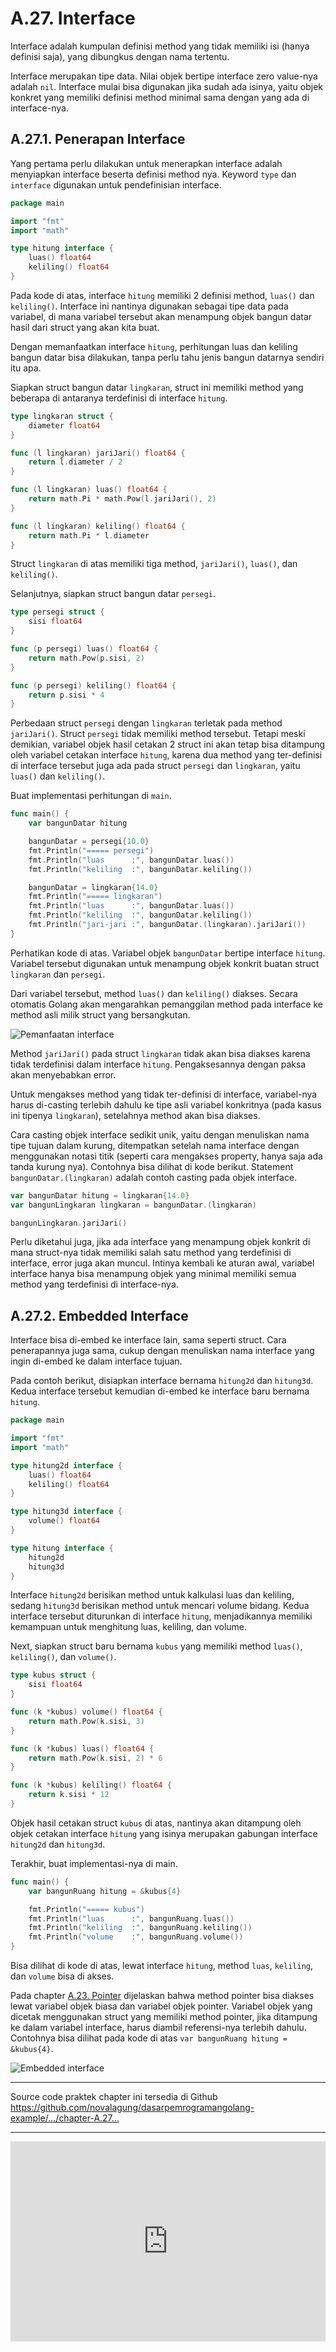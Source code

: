 # A.27. Interface

Interface adalah kumpulan definisi method yang tidak memiliki isi (hanya definisi saja), yang dibungkus dengan nama tertentu.

Interface merupakan tipe data. Nilai objek bertipe interface zero value-nya adalah `nil`. Interface mulai bisa digunakan jika sudah ada isinya, yaitu objek konkret yang memiliki definisi method minimal sama dengan yang ada di interface-nya.

## A.27.1. Penerapan Interface

Yang pertama perlu dilakukan untuk menerapkan interface adalah menyiapkan interface beserta definisi method nya. Keyword `type` dan `interface` digunakan untuk pendefinisian interface.

```go
package main

import "fmt"
import "math"

type hitung interface {
    luas() float64
    keliling() float64
}
```

Pada kode di atas, interface `hitung` memiliki 2 definisi method, `luas()` dan `keliling()`. Interface ini nantinya digunakan sebagai tipe data pada variabel, di mana variabel tersebut akan menampung objek bangun datar hasil dari struct yang akan kita buat.

Dengan memanfaatkan interface `hitung`, perhitungan luas dan keliling bangun datar bisa dilakukan, tanpa perlu tahu jenis bangun datarnya sendiri itu apa.

Siapkan struct bangun datar `lingkaran`, struct ini memiliki method yang beberapa di antaranya terdefinisi di interface `hitung`.

```go
type lingkaran struct {
    diameter float64
}

func (l lingkaran) jariJari() float64 {
    return l.diameter / 2
}

func (l lingkaran) luas() float64 {
    return math.Pi * math.Pow(l.jariJari(), 2)
}

func (l lingkaran) keliling() float64 {
    return math.Pi * l.diameter
}
```

Struct `lingkaran` di atas memiliki tiga method, `jariJari()`, `luas()`, dan `keliling()`.  

Selanjutnya, siapkan struct bangun datar `persegi`.

```go
type persegi struct {
    sisi float64
}

func (p persegi) luas() float64 {
    return math.Pow(p.sisi, 2)
}

func (p persegi) keliling() float64 {
    return p.sisi * 4
}
```

Perbedaan struct `persegi` dengan `lingkaran` terletak pada method `jariJari()`. Struct `persegi` tidak memiliki method tersebut. Tetapi meski demikian, variabel objek hasil cetakan 2 struct ini akan tetap bisa ditampung oleh variabel cetakan interface `hitung`, karena dua method yang ter-definisi di interface tersebut juga ada pada struct `persegi` dan `lingkaran`, yaitu `luas()` dan `keliling()`.

Buat implementasi perhitungan di `main`.

```go
func main() {
    var bangunDatar hitung

    bangunDatar = persegi{10.0}
    fmt.Println("===== persegi")
    fmt.Println("luas      :", bangunDatar.luas())
    fmt.Println("keliling  :", bangunDatar.keliling())

    bangunDatar = lingkaran{14.0}
    fmt.Println("===== lingkaran")
    fmt.Println("luas      :", bangunDatar.luas())
    fmt.Println("keliling  :", bangunDatar.keliling())
    fmt.Println("jari-jari :", bangunDatar.(lingkaran).jariJari())
}
```

Perhatikan kode di atas. Variabel objek `bangunDatar` bertipe interface `hitung`. Variabel tersebut digunakan untuk menampung objek konkrit buatan struct `lingkaran` dan `persegi`.

Dari variabel tersebut, method `luas()` dan `keliling()` diakses. Secara otomatis Golang akan mengarahkan pemanggilan method pada interface ke method asli milik struct yang bersangkutan.

![Pemanfaatan interface](images/A_interface_1_interface.png)

Method `jariJari()` pada struct `lingkaran` tidak akan bisa diakses karena tidak terdefinisi dalam interface `hitung`. Pengaksesannya dengan paksa akan menyebabkan error.

Untuk mengakses method yang tidak ter-definisi di interface, variabel-nya harus di-casting terlebih dahulu ke tipe asli variabel konkritnya (pada kasus ini tipenya `lingkaran`), setelahnya method akan bisa diakses.

Cara casting objek interface sedikit unik, yaitu dengan menuliskan nama tipe tujuan dalam kurung, ditempatkan setelah nama interface dengan menggunakan notasi titik (seperti cara mengakses property, hanya saja ada tanda kurung nya). Contohnya bisa dilihat di kode berikut. Statement `bangunDatar.(lingkaran)` adalah contoh casting pada objek interface.

```go
var bangunDatar hitung = lingkaran{14.0}
var bangunLingkaran lingkaran = bangunDatar.(lingkaran)

bangunLingkaran.jariJari()
```

Perlu diketahui juga, jika ada interface yang menampung objek konkrit di mana struct-nya tidak memiliki salah satu method yang terdefinisi di interface, error juga akan muncul. Intinya kembali ke aturan awal, variabel interface hanya bisa menampung objek yang minimal memiliki semua method yang terdefinisi di interface-nya.

## A.27.2. Embedded Interface

Interface bisa di-embed ke interface lain, sama seperti struct. Cara penerapannya juga sama, cukup dengan menuliskan nama interface yang ingin di-embed ke dalam interface tujuan.

Pada contoh berikut, disiapkan interface bernama `hitung2d` dan `hitung3d`. Kedua interface tersebut kemudian di-embed ke interface baru bernama `hitung`.

```go
package main

import "fmt"
import "math"

type hitung2d interface {
    luas() float64
    keliling() float64
}

type hitung3d interface {
    volume() float64
}

type hitung interface {
    hitung2d
    hitung3d
}
```

Interface `hitung2d` berisikan method untuk kalkulasi luas dan keliling, sedang `hitung3d` berisikan method untuk mencari volume bidang. Kedua interface tersebut diturunkan di interface `hitung`, menjadikannya memiliki kemampuan untuk menghitung luas, keliling, dan volume.

Next, siapkan struct baru bernama `kubus` yang memiliki method `luas()`, `keliling()`, dan `volume()`.

```go
type kubus struct {
    sisi float64
}

func (k *kubus) volume() float64 {
    return math.Pow(k.sisi, 3)
}

func (k *kubus) luas() float64 {
    return math.Pow(k.sisi, 2) * 6
}

func (k *kubus) keliling() float64 {
    return k.sisi * 12
}
```

Objek hasil cetakan struct `kubus` di atas, nantinya akan ditampung oleh objek cetakan interface `hitung` yang isinya merupakan gabungan interface `hitung2d` dan `hitung3d`.

Terakhir, buat implementasi-nya di main.

```go
func main() {
    var bangunRuang hitung = &kubus{4}

    fmt.Println("===== kubus")
    fmt.Println("luas      :", bangunRuang.luas())
    fmt.Println("keliling  :", bangunRuang.keliling())
    fmt.Println("volume    :", bangunRuang.volume())
}
```

Bisa dilihat di kode di atas, lewat interface `hitung`, method `luas`, `keliling`, dan `volume` bisa di akses.

Pada chapter [A.23. Pointer](/A-pointer.html) dijelaskan bahwa method pointer bisa diakses lewat variabel objek biasa dan variabel objek pointer. Variabel objek yang dicetak menggunakan struct yang memiliki method pointer, jika ditampung ke dalam variabel interface, harus diambil referensi-nya terlebih dahulu. Contohnya bisa dilihat pada kode di atas `var bangunRuang hitung = &kubus{4}`.

![Embedded interface](images/A_interface_2_embedded_interface.png)

---

<div class="source-code-link">
    <div class="source-code-link-message">Source code praktek chapter ini tersedia di Github</div>
    <a href="https://github.com/novalagung/dasarpemrogramangolang-example/tree/master/chapter-A.27-interface">https://github.com/novalagung/dasarpemrogramangolang-example/.../chapter-A.27...</a>
</div>

---

<iframe src="https://novalagung.substack.com/embed" width="100%" height="320" class="substack-embed" frameborder="0" scrolling="no"></iframe>
